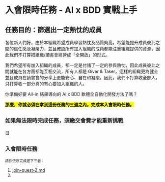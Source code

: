 # 入會限時任務 - AI x BDD 實戰上手

## 任務目的：篩選出一定熱忱的成員

各位新人們好，由於本組織希望成員學習熱忱及品質夠高，希望能提升成員彼此之間的信任感及凝聚力，並且確認所有加入組織的成員都能注重組織提供的資源，因此我們不打算把組織/讀書會經營成「全開放」的形式。

我們希望所有加入組織的成員，都一定是付諸了一定的參與熱忱，因此成員彼此之間就能在各方面都能互相交流，所有人都是 Giver & Taker，這樣的組織更為健全並且成員在讀書會的分享上更能安心、自在和凝聚。因此，我們不打算收全部人，只打算收一部分真的有心要加入組織的人。

你準備好要 All-in 結果導向的 AI x BDD 軟體全自動化開發方法了嗎？

<mark style="background-color:yellow;">**那麼，你就必須在拿到這份任務的三週之內，完成本入會限時任務。**</mark>

## <sup>如果無法限時完成任務，須繳交會費才能重新挑戰</sup>

ㄖ

## <sup>入會限時任務</sup>

<sup>請你依序完成底下三者：</sup>

1. [join-quest-2.md](join-quest-2.md "mention")
2.
